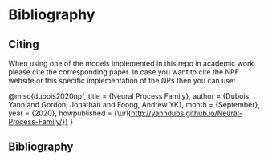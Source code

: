 # Bibliography

## Citing

When using one of the models implemented in this repo in academic work please cite the corresponding paper.
In case you want to cite the NPF website or this specific implementation of the NPs then you can use:

@misc{dubois2020npf,
  title        = {Neural Process Family},
  author       = {Dubois, Yann and Gordon, Jonathan and Foong, Andrew YK},
  month        = {September},
  year         = {2020},
  howpublished = {\url{http://yanndubs.github.io/Neural-Process-Family/}}
}

## Bibliography 

```{bibliography} references.bib
```